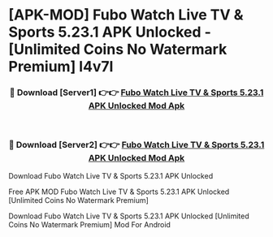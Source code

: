 # [APK-MOD] Fubo  Watch Live TV & Sports 5.23.1 APK Unlocked - [Unlimited Coins No Watermark Premium] l4v7l



<div align="center">
<h3>🔴 Download [Server1] 👉👉 <a href="https://momento.my/?title=Fubo__Watch_Live_TV_&_Sports_5.23.1_APK_Unlocked">Fubo  Watch Live TV & Sports 5.23.1 APK Unlocked Mod Apk</a></h3><br>

<h3>🔴 Download [Server2] 👉👉 <a href="https://momento.my/?title=Fubo__Watch_Live_TV_&_Sports_5.23.1_APK_Unlocked">Fubo  Watch Live TV & Sports 5.23.1 APK Unlocked Mod Apk</a></h3>
</div>



Download Fubo  Watch Live TV & Sports 5.23.1 APK Unlocked 

Free APK MOD Fubo  Watch Live TV & Sports 5.23.1 APK Unlocked [Unlimited Coins No Watermark Premium]

Download Fubo  Watch Live TV & Sports 5.23.1 APK Unlocked [Unlimited Coins No Watermark Premium] Mod For Android
